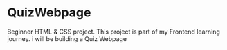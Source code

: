 # QuizWebpage
Beginner HTML &amp; CSS project. This project is part of my Frontend learning journey. i will be building a Quiz Webpage
